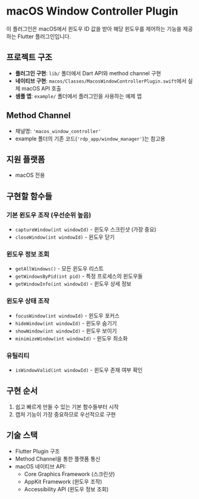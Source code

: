 # macOS Window Controller Plugin

이 플러그인은 macOS에서 윈도우 ID 값을 받아 해당 윈도우를 제어하는 기능을 제공하는 Flutter 플러그인입니다.

## 프로젝트 구조
- **플러그인 구현**: `lib/` 폴더에서 Dart API와 method channel 구현
- **네이티브 구현**: `macos/Classes/MacosWindowControllerPlugin.swift`에서 실제 macOS API 호출
- **샘플 앱**: `example/` 폴더에서 플러그인을 사용하는 예제 앱

## Method Channel
- 채널명: `'macos_window_controller'`
- example 폴더의 기존 코드(`'rdp_app/window_manager'`)는 참고용

## 지원 플랫폼
- macOS 전용

## 구현할 함수들

### 기본 윈도우 조작 (우선순위 높음)
- `captureWindow(int windowId)` - 윈도우 스크린샷 (가장 중요)
- `closeWindow(int windowId)` - 윈도우 닫기

### 윈도우 정보 조회
- `getAllWindows()` - 모든 윈도우 리스트
- `getWindowsByPid(int pid)` - 특정 프로세스의 윈도우들
- `getWindowInfo(int windowId)` - 윈도우 상세 정보

### 윈도우 상태 조작
- `focusWindow(int windowId)` - 윈도우 포커스
- `hideWindow(int windowId)` - 윈도우 숨기기
- `showWindow(int windowId)` - 윈도우 보이기
- `minimizeWindow(int windowId)` - 윈도우 최소화

### 유틸리티
- `isWindowValid(int windowId)` - 윈도우 존재 여부 확인

## 구현 순서
1. 쉽고 빠르게 만들 수 있는 기본 함수들부터 시작
2. 캡처 기능이 가장 중요하므로 우선적으로 구현

## 기술 스택
- Flutter Plugin 구조
- Method Channel을 통한 플랫폼 통신
- macOS 네이티브 API:
  - Core Graphics Framework (스크린샷)
  - AppKit Framework (윈도우 조작)
  - Accessibility API (윈도우 정보 조회)